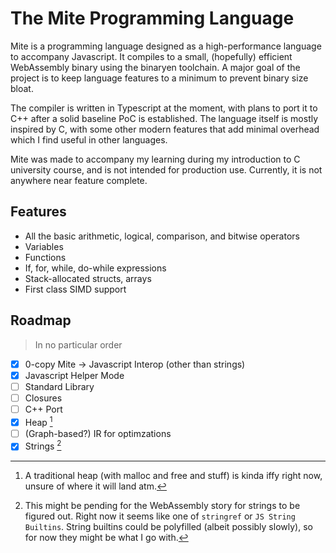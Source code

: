 # The Mite Programming Language

Mite is a programming language designed as a high-performance language to accompany Javascript. It compiles to a small, (hopefully) efficient WebAssembly binary using the binaryen toolchain. A major goal of the project is to keep language features to a minimum to prevent binary size bloat.

The compiler is written in Typescript at the moment, with plans to port it to C++ after a solid baseline PoC is established. The language itself is mostly inspired by C, with some other modern features that add minimal overhead which I find useful in other languages.

Mite was made to accompany my learning during my introduction to C university course, and is not intended for production use. Currently, it is not anywhere near feature complete.

## Features

-   All the basic arithmetic, logical, comparison, and bitwise operators
-   Variables
-   Functions
-   If, for, while, do-while expressions
-   Stack-allocated structs, arrays
-   First class SIMD support

## Roadmap

> In no particular order

-   [x] 0-copy Mite -> Javascript Interop (other than strings)
-   [x] Javascript Helper Mode
-   [ ] Standard Library
-   [ ] Closures
-   [ ] C++ Port
-   [x] Heap [^1]
-   [ ] (Graph-based?) IR for optimzations
-   [x] Strings [^2]

[^1]: A traditional heap (with malloc and free and stuff) is kinda iffy right now, unsure of where it will land atm.
[^2]: This might be pending for the WebAssembly story for strings to be figured out. Right now it seems like one of `stringref` or `JS String Builtins`. String builtins could be polyfilled (albeit possibly slowly), so for now they might be what I go with.

